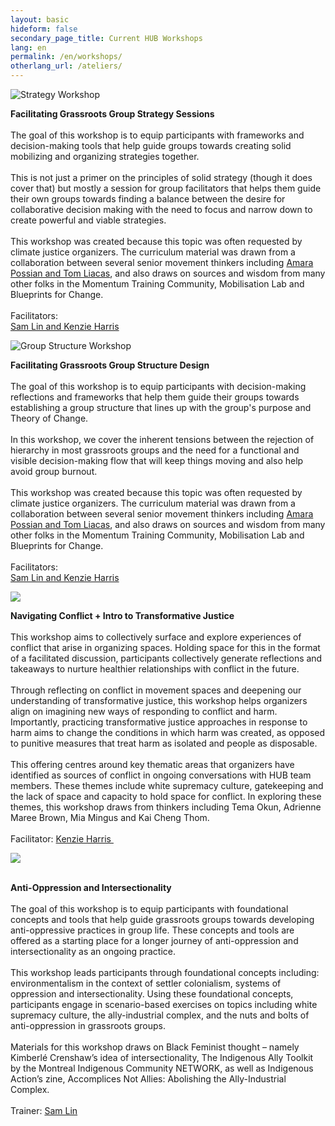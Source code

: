 ```yaml
---
layout: basic
hideform: false
secondary_page_title: Current HUB Workshops
lang: en
permalink: /en/workshops/
otherlang_url: /ateliers/
---
```

![](/media/strategy_zoom_banner.png "Strategy Workshop")

**Facilitating Grassroots Group Strategy Sessions**\
\
The goal of this workshop is to equip participants with frameworks and decision-making tools that help guide groups towards creating solid mobilizing and organizing strategies together.\
\
This is not just a primer on the principles of solid strategy (though it does cover that) but mostly a session for group facilitators that helps them guide their own groups towards finding a balance between the desire for collaborative decision making with the need to focus and narrow down to create powerful and viable strategies.\
\
This workshop was created because this topic was often requested by climate justice organizers. The curriculum material was drawn from a collaboration between several senior movement thinkers including [Amara Possian and Tom Liacas](https://www.lehub.ca/en/team/), and also draws on sources and wisdom from many other folks in the Momentum Training Community, Mobilisation Lab and Blueprints for Change.\
\
Facilitators:\
[Sam Lin and Kenzie Harris](https://www.lehub.ca/en/team/)

![](/media/group_structure_zoom_banner.png "Group Structure Workshop")

**Facilitating Grassroots Group Structure Design**\
\
The goal of this workshop is to equip participants with decision-making reflections and frameworks that help them guide their groups towards establishing a group structure that lines up with the group's purpose and Theory of Change.\
\
In this workshop, we cover the inherent tensions between the rejection of hierarchy in most grassroots groups and the need for a functional and visible decision-making flow that will keep things moving and also help avoid group burnout.\
\
This workshop was created because this topic was often requested by climate justice organizers. The curriculum material was drawn from a collaboration between several senior movement thinkers including [Amara Possian and Tom Liacas](https://www.lehub.ca/en/team/), and also draws on sources and wisdom from many other folks in the Momentum Training Community, Mobilisation Lab and Blueprints for Change.\
\
Facilitators:\
[Sam Lin and Kenzie Harris](https://www.lehub.ca/en/team/)

![](/media/zoom_navigating_conflict_banner.png)

**Navigating Conflict + Intro to Transformative Justice**\
\
This workshop aims to collectively surface and explore experiences of conflict that arise in organizing spaces. Holding space for this in the format of a facilitated discussion, participants collectively generate reflections and takeaways to nurture healthier relationships with conflict in the future.\
\
Through reflecting on conflict in movement spaces and deepening our understanding of transformative justice, this workshop helps organizers align on imagining new ways of responding to conflict and harm. Importantly, practicing transformative justice approaches in response to harm aims to change the conditions in which harm was created, as opposed to punitive measures that treat harm as isolated and people as disposable.\
\
This offering centres around key thematic areas that organizers have identified as sources of conflict in ongoing conversations with HUB team members. These themes include white supremacy culture, gatekeeping and the lack of space and capacity to hold space for conflict. In exploring these themes, this workshop draws from thinkers including Tema Okun, Adrienne Maree Brown, Mia Mingus and Kai Cheng Thom.\
\
Facilitator: [Kenzie Harris ](https://www.lehub.ca/en/team/)

![](/media/anti-o_zoombanner.png)

\
**Anti-Oppression and Intersectionality**\
\
The goal of this workshop is to equip participants with foundational concepts and tools that help guide grassroots groups towards developing anti-oppressive practices in group life. These concepts and tools are offered as a starting place for a longer journey of anti-oppression and intersectionality as an ongoing practice.\
\
This workshop leads participants through foundational concepts including: environmentalism in the context of settler colonialism, systems of oppression and intersectionality. Using these foundational concepts, participants engage in scenario-based exercises on topics including white supremacy culture, the ally-industrial complex, and the nuts and bolts of anti-oppression in grassroots groups.\
\
Materials for this workshop draws on Black Feminist thought – namely Kimberlé Crenshaw’s idea of intersectionality, The Indigenous Ally Toolkit by the Montreal Indigenous Community NETWORK, as well as Indigenous Action’s zine, Accomplices Not Allies: Abolishing the Ally-Industrial Complex. \
\
Trainer: [Sam Lin](https://www.lehub.ca/en/team/)